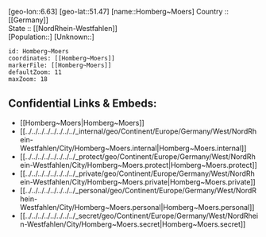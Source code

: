 ﻿---
location: [51.47,6.63] 
mapzoom: [7,12] 
mapmarker: city 
type: City
tags:
- geo/City


SpocWebEntityId: 31010
isDeleted: false
confidential: public

---
[geo-lon::6.63] 
[geo-lat::51.47] 
[name::Homberg~Moers] 
Country :: [[Germany]]  
State :: [[NordRhein-Westfahlen]]  
[Population::] 
[Unknown::] 


```leaflet
id: Homberg~Moers
coordinates: [[Homberg~Moers]] 
markerFile: [[Homberg~Moers]] 
defaultZoom: 11 
maxZoom: 18
```


## Confidential Links & Embeds: 
- [[Homberg~Moers|Homberg~Moers]]  
- [[../../../../../../../../_internal/geo/Continent/Europe/Germany/West/NordRhein-Westfahlen/City/Homberg~Moers.internal|Homberg~Moers.internal]] 
- [[../../../../../../../../_protect/geo/Continent/Europe/Germany/West/NordRhein-Westfahlen/City/Homberg~Moers.protect|Homberg~Moers.protect]] 
- [[../../../../../../../../_private/geo/Continent/Europe/Germany/West/NordRhein-Westfahlen/City/Homberg~Moers.private|Homberg~Moers.private]] 
- [[../../../../../../../../_personal/geo/Continent/Europe/Germany/West/NordRhein-Westfahlen/City/Homberg~Moers.personal|Homberg~Moers.personal]] 
- [[../../../../../../../../_secret/geo/Continent/Europe/Germany/West/NordRhein-Westfahlen/City/Homberg~Moers.secret|Homberg~Moers.secret]] 
